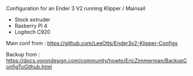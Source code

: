 Configuration for an Ender 3 V2 running Klipper / Mainsail
- Stock extruder
- Rasberry Pi 4
- Logitech C920

Main conf from : https://github.com/LeeOtts/Ender3v2-Klipper-Configs

Backup from : https://docs.vorondesign.com/community/howto/EricZimmerman/BackupConfigToGithub.html
